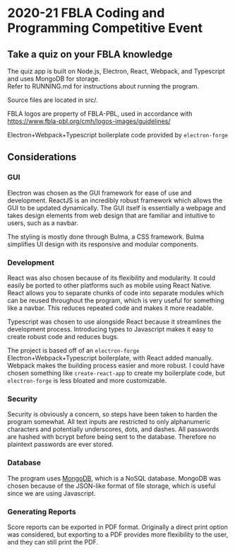 # 2020-21 FBLA Coding and Programming Competitive Event

## Take a quiz on your FBLA knowledge
The quiz app is built on Node.js, Electron, React, Webpack, and Typescript and uses MongoDB for storage.  
Refer to RUNNING.md for instructions about running the program.

Source files are located in src/.

FBLA logos are property of FBLA-PBL, used in accordance with https://www.fbla-pbl.org/cmh/logos-images/guidelines/

Electron+Webpack+Typescript boilerplate code provided by `electron-forge`

## Considerations

### GUI
Electron was chosen as the GUI framework for ease of use and development. ReactJS is an incredibly robust framework which allows the GUI to be updated dynamically. The GUI itself is essentially a webpage and takes design elements from web design that are familiar and intuitive to users, such as a navbar.

The styling is mostly done through Bulma, a CSS framework. Bulma simplifies UI design with its responsive and modular components.

### Development
React was also chosen because of its flexibility and modularity. It could easily be ported to other platforms such as mobile using React Native. React allows you to separate chunks of code into separate modules which can be reused throughout the program, which is very useful for something like a navbar. This reduces repeated code and makes it more readable.

Typescript was chosen to use alongside React because it streamlines the development process. Introducing types to Javascript makes it easy to create robust code and reduces bugs.

The project is based off of an `electron-forge` Electron+Webpack+Typescript boilerplate, with React added manually. Webpack makes the building process easier and more robust. I could have chosen something like `create-react-app` to create my boilerplate code, but `electron-forge` is less bloated and more customizable.

### Security
Security is obviously a concern, so steps have been taken to harden the program somewhat. All text inputs are restricted to only alphanumeric characters and potentially underscores, dots, and dashes. All passwords are hashed with bcrypt before being sent to the database. Therefore no plaintext passwords are ever stored.

### Database
The program uses [MongoDB](https://www.mongodb.com/), which is a NoSQL database. MongoDB was chosen because of the JSON-like format of file storage, which is useful since we are using Javascript.

### Generating Reports
Score reports can be exported in PDF format. Originally a direct print option was considered, but exporting to a PDF provides more flexibility to the user, and they can still print the PDF.